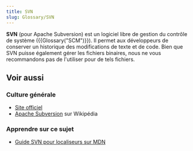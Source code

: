 ```yaml
---
title: SVN
slug: Glossary/SVN
---
```


**SVN** (pour Apache Subversion) est un logiciel libre de gestion du contrôle de système ({{Glossary("SCM")}}). Il permet aux développeurs de conserver un historique des modifications de texte et de code. Bien que SVN puisse également gérer les fichiers binaires, nous ne vous recommandons pas de l'utiliser pour de tels fichiers.

## Voir aussi

### Culture générale

- [Site officiel](https://subversion.apache.org/)
- [Apache Subversion](https://fr.wikipedia.org/wiki/Apache_Subversion) sur Wikipédia

### Apprendre sur ce sujet

- [Guide SVN pour localiseurs sur MDN](/fr/docs/Mozilla/Localization/SVN_guide_for_localizers)
